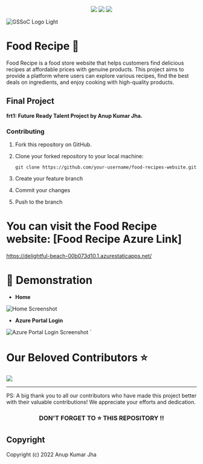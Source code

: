 <p align="center">
<img src=https://img.shields.io/github/issues/Anupkjha2601/food-recipes-website?style=flat-square&logo=appveyor&color=informational />
<img src=https://img.shields.io/github/stars/Anupkjha2601/food-recipes-website?style=flat-square&logo=appveyor&color=blue />
<img src=https://img.shields.io/github/forks/Anupkjha2601/food-recipes-website?style=flat-square&logo=appveyor&color=blue />
</p>

![GSSoC Logo Light](https://user-images.githubusercontent.com/63473496/213306239-9e8fc317-ce2f-4127-8bfe-17f5df06ee99.png#gh-light-mode-only)


# Food Recipe 🌽

Food Recipe is a food store website that helps customers find delicious recipes at affordable prices with genuine products. This project aims to provide a platform where users can explore various recipes, find the best deals on ingredients, and enjoy cooking with high-quality products.

## Final Project

**frt1: Future Ready Talent Project by Anup Kumar Jha.**

### Contributing

1. Fork this repository on GitHub.
2. Clone your forked repository to your local machine:

   ```shell
   git clone https://github.com/your-username/food-recipes-website.git

3.  Create your feature branch 
4. Commit your changes
5. Push to the branch 


# You can visit the Food Recipe website: [Food Recipe Azure Link]
https://delightful-beach-00b073d10.1.azurestaticapps.net/


# 🌄 Demonstration

* **Home**

![Home Screenshot](https://user-images.githubusercontent.com/89571744/188884400-3c08b6b4-c420-447b-b512-36fd47881271.jpg)

* **Azure Portal Login**

![Azure Portal Login Screenshot](https://user-images.githubusercontent.com/89571744/188891163-c9420e15-1ef0-46d4-90bf-9ca87a75965f.jpg)
`
# Our Beloved Contributors ⭐

<a href="https://github.com/Anupkjha2601/food-recipes-website/graphs/contributors">
  <img align="center" src="https://contrib.rocks/image?max=100&repo=Anupkjha2601/food-recipes-website" />
</a>

---

PS: A big thank you to all our contributors who have made this project better with their valuable contributions! We appreciate your efforts and dedication.

<h3 align="center"> DON'T FORGET TO ⭐ THIS REPOSITORY !!
</h3> 

## Copyright

Copyright (c) 2022 Anup Kumar Jha
